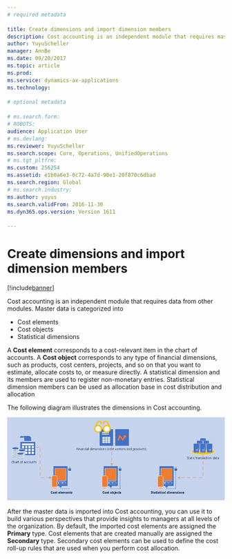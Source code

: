```yaml
---
# required metadata

title: Create dimensions and import dimension members
description: Cost accounting is an independent module that requires master data from other modules.
author: YuyuScheller
manager: AnnBe
ms.date: 09/20/2017
ms.topic: article
ms.prod: 
ms.service: dynamics-ax-applications
ms.technology: 

# optional metadata

# ms.search.form: 
# ROBOTS: 
audience: Application User
# ms.devlang: 
ms.reviewer: YuyuScheller
ms.search.scope: Core, Operations, UnifiedOperations
# ms.tgt_pltfrm: 
ms.custom: 256254
ms.assetid: e1b0a6e3-0c72-4a7d-90e1-20f870c6dbad
ms.search.region: Global
# ms.search.industry: 
ms.author: yuyus
ms.search.validFrom: 2016-11-30
ms.dyn365.ops.version: Version 1611

---
```


# Create dimensions and import dimension members

[!include[banner](../includes/banner.md)]

Cost accounting is an independent module that requires data from other modules. Master data is categorized into 

-  Cost elements
-  Cost objects
-  Statistical dimensions

A **Cost element** corresponds to a cost-relevant item in the chart of accounts. A **Cost object** corresponds to any type of financial dimensions, such as products, cost centers, projects, and so on that you want to estimate, allocate costs to, or measure directly. A statistical dimension and its members are used to register non-monetary entries. Statistical dimension members can be used as allocation base in cost distribution and allocation 

The following diagram illustrates the dimensions in Cost accounting.

[![Cost accounting dimensions](./media/cost-eos-dimensions.png)](./media/cost-eos-dimensions.png)

After the master data is imported into Cost accounting, you can use it to build various perspectives that provide insights to managers at all levels of the organization. By default, the imported cost elements are assigned the **Primary** type. Cost elements that are created manually are assigned the **Secondary** type. Secondary cost elements can be used to define the cost roll-up rules that are used when you perform cost allocation.







